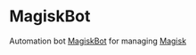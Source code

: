 # MagiskBot

Automation bot [MagiskBot](https://github.com/MagiskBot) for managing [Magisk](https://github.com/topjohnwu/Magisk)
